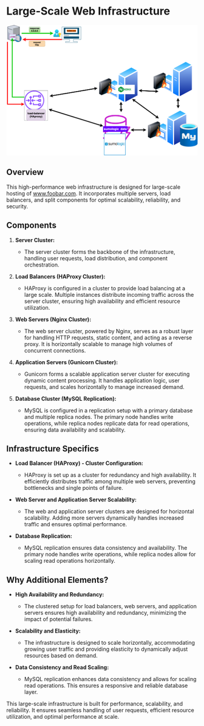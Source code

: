 # Large-Scale Web Infrastructure 

![Web Infrastructure Image](scaleup.png)

## Overview

This high-performance web infrastructure is designed for large-scale hosting of www.foobar.com. It incorporates multiple servers, load balancers, and split components for optimal scalability, reliability, and security.

## Components

1. **Server Cluster:**
   - The server cluster forms the backbone of the infrastructure, handling user requests, load distribution, and component orchestration.

2. **Load Balancers (HAProxy Cluster):**
   - HAProxy is configured in a cluster to provide load balancing at a large scale. Multiple instances distribute incoming traffic across the server cluster, ensuring high availability and efficient resource utilization.

3. **Web Servers (Nginx Cluster):**
   - The web server cluster, powered by Nginx, serves as a robust layer for handling HTTP requests, static content, and acting as a reverse proxy. It is horizontally scalable to manage high volumes of concurrent connections.

4. **Application Servers (Gunicorn Cluster):**
   - Gunicorn forms a scalable application server cluster for executing dynamic content processing. It handles application logic, user requests, and scales horizontally to manage increased demand.

5. **Database Cluster (MySQL Replication):**
   - MySQL is configured in a replication setup with a primary database and multiple replica nodes. The primary node handles write operations, while replica nodes replicate data for read operations, ensuring data availability and scalability.

## Infrastructure Specifics

- **Load Balancer (HAProxy) - Cluster Configuration:**
  - HAProxy is set up as a cluster for redundancy and high availability. It efficiently distributes traffic among multiple web servers, preventing bottlenecks and single points of failure.

- **Web Server and Application Server Scalability:**
  - The web and application server clusters are designed for horizontal scalability. Adding more servers dynamically handles increased traffic and ensures optimal performance.

- **Database Replication:**
  - MySQL replication ensures data consistency and availability. The primary node handles write operations, while replica nodes allow for scaling read operations horizontally.

## Why Additional Elements?

- **High Availability and Redundancy:**
  - The clustered setup for load balancers, web servers, and application servers ensures high availability and redundancy, minimizing the impact of potential failures.

- **Scalability and Elasticity:**
  - The infrastructure is designed to scale horizontally, accommodating growing user traffic and providing elasticity to dynamically adjust resources based on demand.

- **Data Consistency and Read Scaling:**
  - MySQL replication enhances data consistency and allows for scaling read operations. This ensures a responsive and reliable database layer.



This large-scale infrastructure is built for performance, scalability, and reliability. It ensures seamless handling of user requests, efficient resource utilization, and optimal performance at scale.
